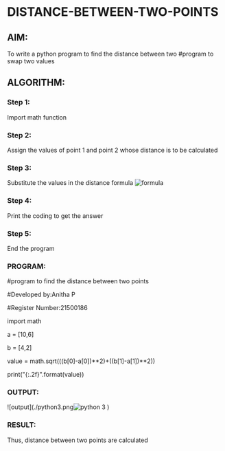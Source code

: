 # DISTANCE-BETWEEN-TWO-POINTS

## AIM:
To write a python program to find the distance between two #program to swap two values

## ALGORITHM:
### Step 1: 
Import math function 
### Step 2:
Assign the values of point 1 and point 2 whose distance is to be calculated 
### Step 3: 
Substitute the values in the distance formula  ![formula](/formula.jpg)
### Step 4:
Print the coding to get the answer 
### Step 5:
End the program 
### PROGRAM:
#program to find the distance between two points

#Developed by:Anitha P

#Register Number:21500186

import math

a = [10,6]

b = [4,2]

value = math.sqrt(((b[0]-a[0])**2)+((b[1]-a[1])**2))

print("{:.2f}".format(value))

  


### OUTPUT:
![output](./python3.png![python 3](https://user-images.githubusercontent.com/94184990/144276254-00420eaf-f3fb-448d-9565-b4815d36beb2.PNG)
)


### RESULT:
Thus, distance between two points are calculated
